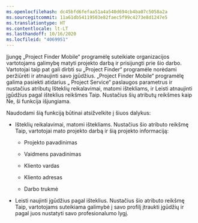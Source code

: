 ```yaml
---
ms.openlocfilehash: dc45bfd6fefaa51a4a540d694cb4ba07c5058a2a
ms.sourcegitcommit: 11a61db54119503e82faec5f99c4273e8d1247e5
ms.translationtype: HT
ms.contentlocale: lt-LT
ms.lasthandoff: 10/16/2020
ms.locfileid: "4069951"
---
```

Įjungę „Project Finder Mobile“ programėlę suteikiate organizacijos vartotojams galimybę matyti projekto darbą ir prisijungti prie šio darbo. Vartotojai taip pat gali dirbti su „Project Finder“ programėle norėdami peržiūrėti ir atnaujinti savo įgūdžius. „Project Finder Mobile“ programėlę galima pasiekti atidarius „ Project Service“ paslaugos parametrus ir nustačius atributų Išteklių reikalavimai, matomi ištekliams, ir Leisti atnaujinti įgūdžius pagal išteklius reikšmes Taip. Nustačius šių atributų reikšmes kaip Ne, ši funkcija išjungiama.  
  
 Naudodami šią funkciją būtinai atsižvelkite į šiuos dalykus:  
  
-   Išteklių reikalavimai, matomi ištekliams. Nustačius šio atributo reikšmę Taip, vartotojai mato projekto darbą ir šią projekto informaciją:  
  
    -   Projekto pavadinimas  
  
    -   Vaidmens pavadinimas  
  
    -   Kliento vardas  
  
    -   Kliento adresas  
  
    -   Darbo trukmė  
  
-   Leisti naujinti įgūdžius pagal išteklius. Nustačius šio atributo reikšmę Taip, vartotojams suteikiama galimybė į savo profilį įtraukti įgūdžių ir pagal juos nustatyti savo profesionalumo lygį.
